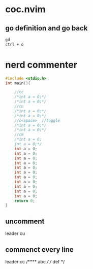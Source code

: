 # coc.nvim
## go definition and go back
```sh
gd
ctrl + o
```

# nerd commenter
```c
#include <stdio.h>
int main(){

    //cc
    /*int a = 0;*/
    /*int a = 0;*/
    //cn
    /*int a = 0;*/
    /*int a = 0;*/
    //c<space>  //toggle
    /*int a = 0;*/
    /*int a = 0;*/
    //cm
    /*int a = 0;
    int a = 0;*/
    int a = 0;
    int a = 0;
    int a = 0;
    int a = 0;
    int a = 0;
    int a = 0;
    int a = 0;
    int a = 0;
    int a = 0;
    int a = 0;
    int a = 0;
    return 0;
}
```

## uncomment
leader cu
## commenct every line
leader cc
/**** abc */
/* def */
## 
